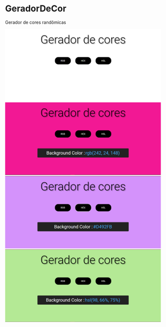# GeradorDeCor
 Gerador de cores randômicas 

<img src="imagens/fotoPrincipal.png">

<br>
<img src="imagens/fotoRGB.png">

<br>
<img src="imagens/fotoHEX.png">

<br>
<img src="imagens/fotoHSL.png">

<br>